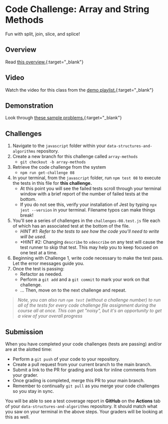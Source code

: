 # Code Challenge: Array and String Methods

Fun with split, join, slice, and splice!

## Overview

Read [this overview.](README.md){:target="_blank"}

## Video

Watch the video for this class from the [demo playlist.](https://www.youtube.com/playlist?list=PLVngfM2hsbi-L6G8qlWd8RyRbuTamHt3k){:target="_blank"}

## Demonstration

Look through [these sample problems.](DEMO.md){:target="_blank"}

## Challenges

1. Navigate to the `javascript` folder within your `data-structures-and-algorithms` repository.
1. Create a new branch for this challenge called `array-methods`
   - `git checkout -b array-methods`
1. Retrieve the code challenge from the system
   - `npm run get-challenge 08`
1. In your terminal, from the `javascript` folder, run `npm test 08` to execute the tests in this file for **this challenge.**
   - At this point you will see the failed tests scroll through your terminal window with a brief report of the number of failed tests at the bottom.
   - If you do not see this, verify your installation of Jest by typing `npx jest --version` in your terminal. Filename typos can make things break!
1. You'll see a series of challenges in the `challenges-08.test.js` file each of which has an associated test at the bottom of the file.
   - *HINT #1: Refer to the tests to see how the code you'll need to write will be used.*
   - *HINT #2: Changing `describe` to `xdescribe` on any test will cause the test runner to skip that test. This may help you to keep focused on one test at a time.
1. Beginning with Challenge 1, write code necessary to make the test pass. Let the error messages guide you.
1. Once the test is passing:
   - Refactor as needed.
   - Perform a `git add` and a `git commit` to mark your work on that challenge.
   - ... Then, move on to the next challenge and repeat.

> *Note, you can also run `npm test` (without a challenge number) to run all of the tests for every code challenge file assignment during the course all at once. This can get "noisy", but it's an opportunity to get a view of your overall progress*

## Submission

When you have completed your code challenges (tests are passing) and/or are at the alotted time:

- Perform a `git push` of your code to your repository.
- Create a pull request from your current branch to the main branch.
- Submit a link to the PR for grading and look for inline comments from your grader.
- Once grading is completed, merge this PR to your main branch.
- Remember to continually `git pull` as you merge your code challenges so you stay in sync.

You will be able to see a test coverage report in **GitHub** on the **Actions** tab of your `data-structures-and-algorithms` repository. It should match what you saw on your terminal in the above steps. Your graders will be looking at this as well.
